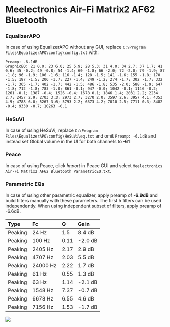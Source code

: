 # Meelectronics Air-Fi Matrix2 AF62 Bluetooth

### EqualizerAPO
In case of using EqualizerAPO without any GUI, replace `C:\Program Files\EqualizerAPO\config\config.txt`
with:
```
Preamp: -6.1dB
GraphicEQ: 21 0.0; 23 6.0; 25 5.9; 28 5.3; 31 4.0; 34 2.7; 37 1.7; 41 0.6; 45 -0.2; 49 -0.8; 54 -1.4; 60 -1.8; 66 -2.0; 72 -2.0; 79 -1.9; 87 -1.8; 96 -1.9; 106 -1.6; 116 -1.4; 128 -1.5; 141 -1.6; 155 -1.8; 170 -1.5; 187 -1.5; 206 -1.7; 227 -1.4; 249 -1.2; 274 -1.7; 302 -1.7; 332 -1.7; 365 -1.7; 402 -1.7; 442 -1.5; 486 -1.8; 535 -2.0; 588 -1.9; 647 -1.8; 712 -1.8; 783 -1.0; 861 -0.1; 947 -0.0; 1042 -0.1; 1146 -0.2; 1261 -0.1; 1387 -0.4; 1526 -0.4; 1678 0.1; 1846 1.4; 2031 2.2; 2234 2.7; 2457 2.9; 2703 3.3; 2973 2.7; 3270 2.0; 3597 2.6; 3957 4.1; 4353 4.9; 4788 6.0; 5267 3.6; 5793 2.2; 6373 4.2; 7010 2.5; 7711 0.3; 8482 -0.4; 9330 -0.7; 10263 -0.1
```

### HeSuVi
In case of using HeSuVi, replace `C:\Program Files\EqualizerAPO\config\HeSuVi\eq.txt` and omit `Preamp:
-6.1dB` and instead set Global volume in the UI for both channels to **-61**

### Peace
In case of using Peace, click *Import* in Peace GUI and select `Meelectronics Air-Fi Matrix2 AF62 Bluetooth ParametricEQ.txt`.

### Parametric EQs
In case of using other parametric equalizer, apply preamp of **-6.9dB** and build filters manually
with these parameters. The first 5 filters can be used independently.
When using independent subset of filters, apply preamp of -6.6dB.

| Type    | Fc       |    Q | Gain    |
|:--------|:---------|:-----|:--------|
| Peaking | 24 Hz    | 1.5  | 8.4 dB  |
| Peaking | 100 Hz   | 0.11 | -2.0 dB |
| Peaking | 2405 Hz  | 2.17 | 2.9 dB  |
| Peaking | 4707 Hz  | 2.03 | 5.5 dB  |
| Peaking | 24000 Hz | 2.22 | 1.7 dB  |
| Peaking | 61 Hz    | 0.55 | 1.3 dB  |
| Peaking | 63 Hz    | 1.14 | -2.1 dB |
| Peaking | 1548 Hz  | 7.37 | -0.7 dB |
| Peaking | 6678 Hz  | 6.55 | 4.6 dB  |
| Peaking | 7156 Hz  | 1.53 | -1.7 dB |

![](https://raw.githubusercontent.com/jaakkopasanen/AutoEq/master/results/innerfidelity/sbaf-serious/Meelectronics%20Air-Fi%20Matrix2%20AF62%20Bluetooth/Meelectronics%20Air-Fi%20Matrix2%20AF62%20Bluetooth.png)
